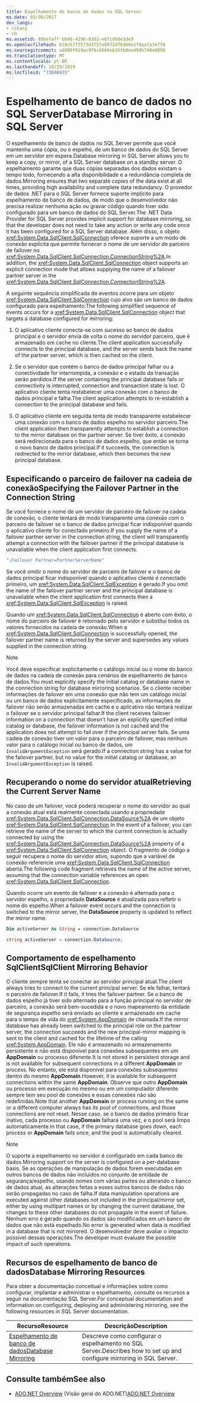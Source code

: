 ```yaml
---
title: Espelhamento de banco de dados no SQL Server
ms.date: 03/30/2017
dev_langs:
- csharp
- vb
ms.assetid: 89befaff-bb46-4290-8382-e67cdb0e3de9
ms.openlocfilehash: b18c67f5573d375fe0872d76d69a1f0aafa7e7f6
ms.sourcegitcommit: ad800f019ac976cb669e635fb0ea49db740e6890
ms.translationtype: MT
ms.contentlocale: pt-BR
ms.lasthandoff: 10/29/2019
ms.locfileid: "73040435"
---
```

# <a name="database-mirroring-in-sql-server"></a><span data-ttu-id="0d4c3-102">Espelhamento de banco de dados no SQL Server</span><span class="sxs-lookup"><span data-stu-id="0d4c3-102">Database Mirroring in SQL Server</span></span>
<span data-ttu-id="0d4c3-103">O espelhamento de banco de dados no SQL Server permite que você mantenha uma cópia, ou o espelho, de um banco de dados do SQL Server em um servidor em espera.</span><span class="sxs-lookup"><span data-stu-id="0d4c3-103">Database mirroring in SQL Server allows you to keep a copy, or mirror, of a SQL Server database on a standby server.</span></span> <span data-ttu-id="0d4c3-104">O espelhamento garante que duas cópias separadas dos dados existam o tempo todo, fornecendo a alta disponibilidade e a redundância completa de dados.</span><span class="sxs-lookup"><span data-stu-id="0d4c3-104">Mirroring ensures that two separate copies of the data exist at all times, providing high availability and complete data redundancy.</span></span> <span data-ttu-id="0d4c3-105">O provedor de dados .NET para o SQL Server fornece suporte implícito para espelhamento de banco de dados, de modo que o desenvolvedor não precisa realizar nenhuma ação ou gravar código quando tiver sido configurado para um banco de dados do SQL Server.</span><span class="sxs-lookup"><span data-stu-id="0d4c3-105">The .NET Data Provider for SQL Server provides implicit support for database mirroring, so that the developer does not need to take any action or write any code once it has been configured for a SQL Server database.</span></span> <span data-ttu-id="0d4c3-106">Além disso, o objeto <xref:System.Data.SqlClient.SqlConnection> oferece suporte a um modo de conexão explícita que permite fornecer o nome de um servidor de parceiro de failover no <xref:System.Data.SqlClient.SqlConnection.ConnectionString%2A>.</span><span class="sxs-lookup"><span data-stu-id="0d4c3-106">In addition, the <xref:System.Data.SqlClient.SqlConnection> object supports an explicit connection mode that allows supplying the name of a failover partner server in the <xref:System.Data.SqlClient.SqlConnection.ConnectionString%2A>.</span></span>  
  
 <span data-ttu-id="0d4c3-107">A seguinte sequência simplificada de eventos ocorre para um objeto <xref:System.Data.SqlClient.SqlConnection> cujo alvo são um banco de dados configurado para espelhamento:</span><span class="sxs-lookup"><span data-stu-id="0d4c3-107">The following simplified sequence of events occurs for a <xref:System.Data.SqlClient.SqlConnection> object that targets a database configured for mirroring:</span></span>  
  
1. <span data-ttu-id="0d4c3-108">O aplicativo cliente conecta-se com sucesso ao banco de dados principal e o servidor envia de volta o nome do servidor parceiro, que é armazenado em cache no cliente.</span><span class="sxs-lookup"><span data-stu-id="0d4c3-108">The client application successfully connects to the principal database, and the server sends back the name of the partner server, which is then cached on the client.</span></span>  
  
2. <span data-ttu-id="0d4c3-109">Se o servidor que contém o banco de dados principal falhar ou a conectividade for interrompida, a conexão e o estado da transação serão perdidos.</span><span class="sxs-lookup"><span data-stu-id="0d4c3-109">If the server containing the principal database fails or connectivity is interrupted, connection and transaction state is lost.</span></span> <span data-ttu-id="0d4c3-110">O aplicativo cliente tenta restabelecer uma conexão com o banco de dados principal e falha.</span><span class="sxs-lookup"><span data-stu-id="0d4c3-110">The client application attempts to re-establish a connection to the principal database and fails.</span></span>  
  
3. <span data-ttu-id="0d4c3-111">O aplicativo cliente em seguida tenta de modo transparente estabelecer uma conexão com o banco de dados espelho no servidor parceiro.</span><span class="sxs-lookup"><span data-stu-id="0d4c3-111">The client application then transparently attempts to establish a connection to the mirror database on the partner server.</span></span> <span data-ttu-id="0d4c3-112">Se tiver êxito, a conexão será redirecionada para o banco de dados espelho, que então se torna o novo banco de dados principal.</span><span class="sxs-lookup"><span data-stu-id="0d4c3-112">If it succeeds, the connection is redirected to the mirror database, which then becomes the new principal database.</span></span>  
  
## <a name="specifying-the-failover-partner-in-the-connection-string"></a><span data-ttu-id="0d4c3-113">Especificando o parceiro de failover na cadeia de conexão</span><span class="sxs-lookup"><span data-stu-id="0d4c3-113">Specifying the Failover Partner in the Connection String</span></span>  
 <span data-ttu-id="0d4c3-114">Se você fornece o nome de um servidor de parceiro de failover na cadeia de conexão, o cliente tentará de modo transparente uma conexão com o parceiro de failover se o banco de dados principal ficar indisponível quando o aplicativo cliente for conectado primeiro.</span><span class="sxs-lookup"><span data-stu-id="0d4c3-114">If you supply the name of a failover partner server in the connection string, the client will transparently attempt a connection with the failover partner if the principal database is unavailable when the client application first connects.</span></span>  
  
```csharp
";Failover Partner=PartnerServerName"  
```  
  
 <span data-ttu-id="0d4c3-115">Se você omitir o nome do servidor de parceiro de failover e o banco de dados principal ficar indisponível quando o aplicativo cliente é conectado primeiro, um <xref:System.Data.SqlClient.SqlException> é gerado.</span><span class="sxs-lookup"><span data-stu-id="0d4c3-115">If you omit the name of the failover partner server and the principal database is unavailable when the client application first connects then a <xref:System.Data.SqlClient.SqlException> is raised.</span></span>  
  
 <span data-ttu-id="0d4c3-116">Quando um <xref:System.Data.SqlClient.SqlConnection> é aberto com êxito, o nome do parceiro de failover é retornado pelo servidor e substitui todos os valores fornecidos na cadeia de conexão.</span><span class="sxs-lookup"><span data-stu-id="0d4c3-116">When a <xref:System.Data.SqlClient.SqlConnection> is successfully opened, the failover partner name is returned by the server and supersedes any values supplied in the connection string.</span></span>  
  
> [!NOTE]
> <span data-ttu-id="0d4c3-117">Você deve especificar explicitamente o catálogo inicial ou o nome do banco de dados na cadeia de conexão para cenários de espelhamento de banco de dados.</span><span class="sxs-lookup"><span data-stu-id="0d4c3-117">You must explicitly specify the initial catalog or database name in the connection string for database mirroring scenarios.</span></span> <span data-ttu-id="0d4c3-118">Se o cliente receber informações de failover em uma conexão que não tem um catálogo inicial ou um banco de dados explicitamente especificado, as informações de failover não serão armazenadas em cache e o aplicativo não tentará realizar o failover se o servidor principal falhar.</span><span class="sxs-lookup"><span data-stu-id="0d4c3-118">If the client receives failover information on a connection that doesn't have an explicitly specified initial catalog or database, the failover information is not cached and the application does not attempt to fail over if the principal server fails.</span></span> <span data-ttu-id="0d4c3-119">Se uma cadeia de conexão tiver um valor para o parceiro de failover, mas nenhum valor para o catálogo inicial ou banco de dados, um `InvalidArgumentException` será gerado.</span><span class="sxs-lookup"><span data-stu-id="0d4c3-119">If a connection string has a value for the failover partner, but no value for the initial catalog or database, an `InvalidArgumentException` is raised.</span></span>  
  
## <a name="retrieving-the-current-server-name"></a><span data-ttu-id="0d4c3-120">Recuperando o nome do servidor atual</span><span class="sxs-lookup"><span data-stu-id="0d4c3-120">Retrieving the Current Server Name</span></span>  
 <span data-ttu-id="0d4c3-121">No caso de um failover, você poderá recuperar o nome do servidor ao qual a conexão atual está realmente conectada usando a propriedade <xref:System.Data.SqlClient.SqlConnection.DataSource%2A> de um objeto <xref:System.Data.SqlClient.SqlConnection>.</span><span class="sxs-lookup"><span data-stu-id="0d4c3-121">In the event of a failover, you can retrieve the name of the server to which the current connection is actually connected by using the <xref:System.Data.SqlClient.SqlConnection.DataSource%2A> property of a <xref:System.Data.SqlClient.SqlConnection> object.</span></span> <span data-ttu-id="0d4c3-122">O fragmento de código a seguir recupera o nome do servidor ativo, supondo que a variável de conexão referencie uma <xref:System.Data.SqlClient.SqlConnection> aberta.</span><span class="sxs-lookup"><span data-stu-id="0d4c3-122">The following code fragment retrieves the name of the active server, assuming that the connection variable references an open <xref:System.Data.SqlClient.SqlConnection>.</span></span>  
  
 <span data-ttu-id="0d4c3-123">Quando ocorre um evento de failover e a conexão é alternada para o servidor espelho, a propriedade **DataSource** é atualizada para refletir o nome do espelho.</span><span class="sxs-lookup"><span data-stu-id="0d4c3-123">When a failover event occurs and the connection is switched to the mirror server, the **DataSource** property is updated to reflect the mirror name.</span></span>  
  
```vb  
Dim activeServer As String = connection.DataSource  
```  
  
```csharp  
string activeServer = connection.DataSource;  
```  
  
## <a name="sqlclient-mirroring-behavior"></a><span data-ttu-id="0d4c3-124">Comportamento de espelhamento SqlClient</span><span class="sxs-lookup"><span data-stu-id="0d4c3-124">SqlClient Mirroring Behavior</span></span>  
 <span data-ttu-id="0d4c3-125">O cliente sempre tenta se conectar ao servidor principal atual.</span><span class="sxs-lookup"><span data-stu-id="0d4c3-125">The client always tries to connect to the current principal server.</span></span> <span data-ttu-id="0d4c3-126">Se ele falhar, tentará o parceiro de failover.</span><span class="sxs-lookup"><span data-stu-id="0d4c3-126">If it fails, it tries the failover partner.</span></span> <span data-ttu-id="0d4c3-127">Se o banco de dados espelho já tiver sido alternado para a função principal no servidor de parceiro, a conexão será bem-sucedida e o novo mapeamento da entidade de segurança espelho será enviado ao cliente e armazenado em cache para o tempo de vida do <xref:System.AppDomain> de chamada.</span><span class="sxs-lookup"><span data-stu-id="0d4c3-127">If the mirror database has already been switched to the principal role on the partner server, the connection succeeds and the new principal-mirror mapping is sent to the client and cached for the lifetime of the calling <xref:System.AppDomain>.</span></span> <span data-ttu-id="0d4c3-128">Ele não é armazenado no armazenamento persistente e não está disponível para conexões subsequentes em um **AppDomain** ou processo diferente.</span><span class="sxs-lookup"><span data-stu-id="0d4c3-128">It is not stored in persistent storage and is not available for subsequent connections in a different **AppDomain** or process.</span></span> <span data-ttu-id="0d4c3-129">No entanto, ele está disponível para conexões subsequentes dentro do mesmo **AppDomain**.</span><span class="sxs-lookup"><span data-stu-id="0d4c3-129">However, it is available for subsequent connections within the same **AppDomain**.</span></span> <span data-ttu-id="0d4c3-130">Observe que outro **AppDomain** ou processo em execução no mesmo ou em um computador diferente sempre tem seu pool de conexões e essas conexões não são redefinidas.</span><span class="sxs-lookup"><span data-stu-id="0d4c3-130">Note that another **AppDomain** or process running on the same or a different computer always has its pool of connections, and those connections are not reset.</span></span> <span data-ttu-id="0d4c3-131">Nesse caso, se o banco de dados primário ficar inativo, cada processo ou **AppDomain** falhará uma vez, e o pool será limpo automaticamente.</span><span class="sxs-lookup"><span data-stu-id="0d4c3-131">In that case, if the primary database goes down, each process or **AppDomain** fails once, and the pool is automatically cleared.</span></span>  
  
> [!NOTE]
> <span data-ttu-id="0d4c3-132">O suporte a espelhamento no servidor é configurado em cada banco de dados.</span><span class="sxs-lookup"><span data-stu-id="0d4c3-132">Mirroring support on the server is configured on a per-database basis.</span></span> <span data-ttu-id="0d4c3-133">Se as operações de manipulação de dados forem executadas em outros bancos de dados não incluídos no conjunto de entidade de segurança/espelho, usando nomes com várias partes ou alterando o banco de dados atual, as alterações feitas a esses outros bancos de dados não serão propagadas no caso de falha.</span><span class="sxs-lookup"><span data-stu-id="0d4c3-133">If data manipulation operations are executed against other databases not included in the principal/mirror set, either by using multipart names or by changing the current database, the changes to these other databases do not propagate in the event of failure.</span></span> <span data-ttu-id="0d4c3-134">Nenhum erro é gerado quando os dados são modificados em um banco de dados que não está espelhado.</span><span class="sxs-lookup"><span data-stu-id="0d4c3-134">No error is generated when data is modified in a database that is not mirrored.</span></span> <span data-ttu-id="0d4c3-135">O desenvolvedor deve avaliar o impacto possível dessas operações.</span><span class="sxs-lookup"><span data-stu-id="0d4c3-135">The developer must evaluate the possible impact of such operations.</span></span>  
  
## <a name="database-mirroring-resources"></a><span data-ttu-id="0d4c3-136">Recursos de espelhamento de banco de dados</span><span class="sxs-lookup"><span data-stu-id="0d4c3-136">Database Mirroring Resources</span></span>  
 <span data-ttu-id="0d4c3-137">Para obter a documentação conceitual e informações sobre como configurar, implantar e administrar o espelhamento, consulte os recursos a seguir na documentação SQL Server.</span><span class="sxs-lookup"><span data-stu-id="0d4c3-137">For conceptual documentation and information on configuring, deploying and administering mirroring, see the following resources in SQL Server documentation.</span></span>  
  
|<span data-ttu-id="0d4c3-138">Recurso</span><span class="sxs-lookup"><span data-stu-id="0d4c3-138">Resource</span></span>|<span data-ttu-id="0d4c3-139">Descrição</span><span class="sxs-lookup"><span data-stu-id="0d4c3-139">Description</span></span>|  
|--------------|-----------------|  
|[<span data-ttu-id="0d4c3-140">Espelhamento de banco de dados</span><span class="sxs-lookup"><span data-stu-id="0d4c3-140">Database Mirroring</span></span>](/sql/database-engine/database-mirroring/database-mirroring-sql-server)|<span data-ttu-id="0d4c3-141">Descreve como configurar o espelhamento no SQL Server.</span><span class="sxs-lookup"><span data-stu-id="0d4c3-141">Describes how to set up and configure mirroring in SQL Server.</span></span>|  
  
## <a name="see-also"></a><span data-ttu-id="0d4c3-142">Consulte também</span><span class="sxs-lookup"><span data-stu-id="0d4c3-142">See also</span></span>

- <span data-ttu-id="0d4c3-143">[ADO.NET Overview](../ado-net-overview.md) (Visão geral do ADO.NET)</span><span class="sxs-lookup"><span data-stu-id="0d4c3-143">[ADO.NET Overview](../ado-net-overview.md)</span></span>
